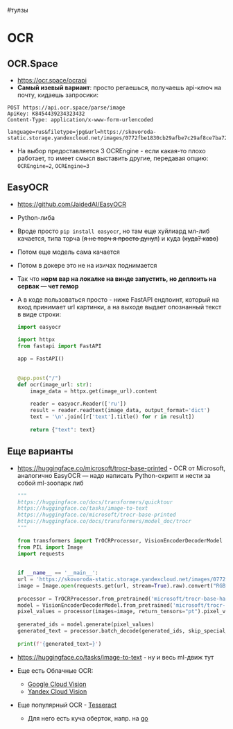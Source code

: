 #тулзы 

# OCR

## OCR.Space

- https://ocr.space/ocrapi
- **Самый изевый вариант**: просто регаешься, получаешь api-ключ на почту, кидаешь запросики:

```http
POST https://api.ocr.space/parse/image  
ApiKey: K8454439234323432 
Content-Type: application/x-www-form-urlencoded  

language=rus&filetype=jpg&url=https://skovoroda-static.storage.yandexcloud.net/images/0772fbe1830cb29afbe7c29af8ce7ba725129e5658ed72fcc5e801873848f2a1.jpg
```

- На выбор предоставляется 3 OCREngine - если какая-то плохо работает, то имеет смысл выставить другие, передавая опцию: `OCREngine=2`, `OCREngine=3`

## EasyOCR

- https://github.com/JaidedAI/EasyOCR
- Python-либа
- Вроде просто `pip install easyocr`, но там еще хуйлиард мл-либ качается, типа торча (~~я не торч я просто дунул~~) и куда (~~куда? каво~~)
- Потом еще модель сама качается
- Потом в докере это не на изичах поднимается
- Так что **норм вар на локалке на винде запустить, но деплоить на сервак — чет гемор**
- А в коде пользоваться просто - ниже FastAPI ендпоинт, который на вход принимает url картинки, а на выходе выдает опознанный текст в виде строки:

	```python
	import easyocr  
  
	import httpx  
	from fastapi import FastAPI  
	  
	app = FastAPI()  
	  
	  
	@app.post("/")  
	def ocr(image_url: str):  
		image_data = httpx.get(image_url).content  
		  
		reader = easyocr.Reader(['ru'])  
		result = reader.readtext(image_data, output_format='dict')  
		text = '\n'.join([r['text'].title() for r in result])  
		  
		return {"text": text}
	```

## Еще варианты

- https://huggingface.co/microsoft/trocr-base-printed - OCR от Microsoft, аналогично EasyOCR — надо написать Python-скрипт и нести за собой ml-зоопарк либ

	```python
	"""  
	https://huggingface.co/docs/transformers/quicktour  
	https://huggingface.co/tasks/image-to-text  
	https://huggingface.co/microsoft/trocr-base-printed  
	https://huggingface.co/docs/transformers/model_doc/trocr  
	"""  
	  
	from transformers import TrOCRProcessor, VisionEncoderDecoderModel  
	from PIL import Image  
	import requests  
	  
	  
	if __name__ == '__main__':  
	url = 'https://skovoroda-static.storage.yandexcloud.net/images/0772fbe1830cb29afbe7c29af8ce7ba725129e5658ed72fcc5e801873848f2a1.jpg'  
	image = Image.open(requests.get(url, stream=True).raw).convert("RGB")  
	  
	processor = TrOCRProcessor.from_pretrained('microsoft/trocr-base-handwritten')  
	model = VisionEncoderDecoderModel.from_pretrained('microsoft/trocr-base-handwritten')  
	pixel_values = processor(images=image, return_tensors="pt").pixel_values  
	  
	generated_ids = model.generate(pixel_values)  
	generated_text = processor.batch_decode(generated_ids, skip_special_tokens=True)[0]  
	  
	print(f'{generated_text=}')
	```

- https://huggingface.co/tasks/image-to-text - ну и весь ml-движ тут
- Еще есть Облачные OCR: 
	- [Google Cloud Vision](https://cloud.google.com/vision/docs/ocr) 
	- [Yandex Cloud Vision](https://cloud.yandex.ru/services/vision)
- Еще популярный OCR - [Tesseract](https://github.com/tesseract-ocr/tessdoc)
	- Для него есть куча оберток, напр. на [go](https://github.com/otiai10/gosseract)